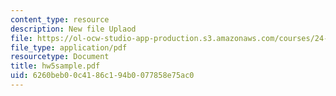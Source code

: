 ```yaml
---
content_type: resource
description: New file Uplaod
file: https://ol-ocw-studio-app-production.s3.amazonaws.com/courses/24-242-logic-ii-spring-2004/6260beb00c4186c194b0077858e75ac0_hw5sample.pdf
file_type: application/pdf
resourcetype: Document
title: hw5sample.pdf
uid: 6260beb0-0c41-86c1-94b0-077858e75ac0
---
```

